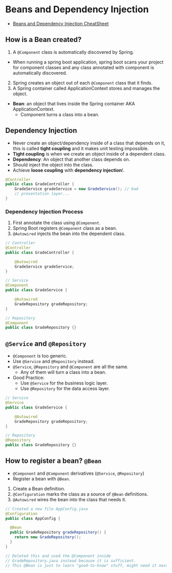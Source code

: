 # Beans and Dependency Injection

- [Beans and Dependency Injection CheatSheet](https://www.learnthepart.com/course/af54547f-e993-47bd-ad51-d7c7270c4e50/e210efe0-6347-4914-b6e9-3abe7e0755f0)

## How is a Bean created?

1. A `@Component` class is automatically discovered by Spring.

- When running a spring boot application, spring boot scans your project for component classes and any class annotated with component is automatically discovered.

2. Spring creates an object out of each `@Component` class that it finds.
3. A Spring container called ApplicationContext stores and manages the object.

- **Bean**: an object that lives inside the Spring container AKA ApplicationContext.
  - Component turns a class into a bean.

## Dependency Injection

- Never create an object/dependency inside of a class that depends on it, this is called **tight coupling** and it makes unit testing impossible.
- **Tight coupling** is when we create an object inside of a dependent class.
- **Dependency**: An object that another class depends on.
- Should inject the object into the class.
- Achieve **loose coupling** with **dependency injection**!.

```java
@Controller
public class GradeController {
    GradeService gradeService = new GradeService(); // bad
    // presentation layer...
}
```

### Dependency Injection Process

1. First annotate the class using `@Component`.
2. Spring Boot registers `@Component` class as a bean.
3. `@Autowired` injects the bean into the dependent class.

```java
// Controller
@Controller
public class GradeController {

    @Autowired
    GradeService gradeService;
}

// Service
@Component
public class GradeService {

    @Autowired
    GradeRepository gradeRepository;
}

// Repository
@Component
public class GradeRepository {}
```

## `@Service` and `@Repository`

- `@Component` is too generic.
- Use `@Service` and `@Repository` instead.
- `@Service`, `@Repository` and `@Component` are all the same.
  - Any of them will turn a class into a bean.
- Good Practice:
  - Use `@Service` for the business logic layer.
  - Use `@Repository` for the data access layer.

```java
// Service
@Service
public class GradeService {

    @Autowired
    GradeRepository gradeRepository;
}

// Repository
@Repository
public class GradeRepository {}
```

## How to register a bean? `@Bean`

- `@Component` and `@Component` derivatives (`@Service`, `@Repository`)
- Register a bean with `@Bean`.

1. Create a Bean definition.
2. `@Configuration` marks the class as a source of `@Bean` definitions.
3. `@Autowired` wires the bean into the class that needs it.

```java
// Created a new file AppConfig.java
@Configuration
public class AppConfig {

  @Bean
  public GradeRepository gradeRepository() {
    return new GradeRepository();
  }
}

// Deleted this and used the @Component inside
// GradeRepository.java instead because it is sufficient.
// This @Bean is just to learn "good-to-know" stuff, might need it next time.
```
